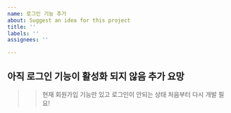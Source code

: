 ```yaml
---
name: 로그인 기능 추가
about: Suggest an idea for this project
title: ''
labels: ''
assignees: ''

---
```


## 아직 로그인 기능이 활성화 되지 않음 추가 요망 
>> 현재 회원가입 기능만 있고 로그인이 안되는 상태 처음부터 다시 개발 필요!
